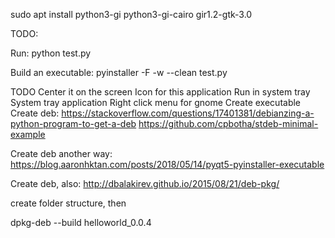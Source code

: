
sudo apt install python3-gi python3-gi-cairo gir1.2-gtk-3.0











TODO:

Run:
python test.py



Build an executable: 
pyinstaller -F -w --clean  test.py


TODO
Center it on the screen
Icon for this application
Run in system tray
System tray application
Right click menu for gnome
Create executable
Create deb:
https://stackoverflow.com/questions/17401381/debianzing-a-python-program-to-get-a-deb
https://github.com/cpbotha/stdeb-minimal-example

Create deb another way:
https://blog.aaronhktan.com/posts/2018/05/14/pyqt5-pyinstaller-executable

Create deb, also: 
http://dbalakirev.github.io/2015/08/21/deb-pkg/


create folder structure, then

dpkg-deb --build helloworld_0.0.4